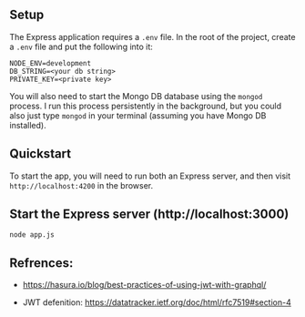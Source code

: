 ## Setup

The Express application requires a `.env` file.  In the root of the project, create a `.env` file and put the following into it:

```
NODE_ENV=development
DB_STRING=<your db string>
PRIVATE_KEY=<private key>
```

You will also need to start the Mongo DB database using the `mongod` process.  I run this process persistently in the background, but you could also just type `mongod` in your terminal (assuming you have Mongo DB installed).




## Quickstart

To start the app, you will need to run both an Express server, and then visit `http://localhost:4200` in the browser.


## Start the Express server (http://localhost:3000)

```
node app.js

```

## Refrences: 
* https://hasura.io/blog/best-practices-of-using-jwt-with-graphql/

* JWT defenition:
https://datatracker.ietf.org/doc/html/rfc7519#section-4
